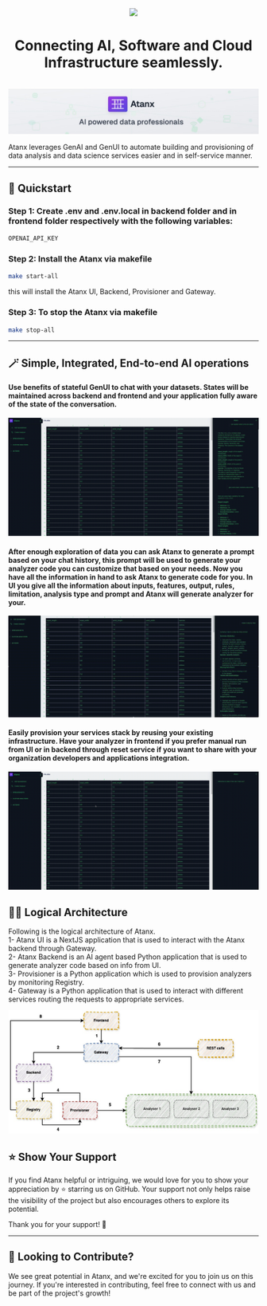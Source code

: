 <div align="center">
  <img referrerpolicy="no-referrer-when-downgrade" src="https://static.scarf.sh/a.png?x-pxid=0fcbab94-8fbe-4a38-93e8-c2348450a42e" />
  <h1 align="center">Connecting AI, Software and Cloud Infrastructure seamlessly.
</h1>
</div>

<div align="center">

  <!-- PROJECT LOGO -->
  <br />
    <a href="https://zenml.io">
      <img alt="Atanx Logo" src="docs/book/.gitbook/assets/header.jpeg" alt="ZenML Logo">
    </a>
  <br />

</div>


Atanx leverages GenAI and GenUI to automate building and provisioning of data analysis and data science services easier and in self-service manner.

---
## 🤸 Quickstart

### **Step 1: Create .env and .env.local in backend folder and in frontend folder respectively with the following variables:**

```bash
OPENAI_API_KEY
```

### **Step 2: Install the Atanx via makefile**

```bash
make start-all
```
this will install the Atanx UI, Backend, Provisioner and Gateway.

### **Step 3: To stop the Atanx via makefile**

```bash
make stop-all
```
---
## 🪄 Simple, Integrated, End-to-end AI operations
#### Use benefits of stateful GenUI to chat with your datasets. States will be maintained across backend and frontend and your application fully aware of the state of the conversation.
![First step](/docs/book/.gitbook/assets/analysisstep.gif)

#### After enough exploration of data you can ask Atanx to generate a prompt based on your chat history, this prompt will be used to generate your analyzer code you can customize that based on your needs. Now you have all the information in hand to ask Atanx to generate code for you. In UI you give all the information about inputs, features, output, rules, limitation, analysis type and prompt and Atanx will generate analyzer for your.

![Second step](/docs/book/.gitbook/assets/secondstep.gif)


#### Easily provision your services stack by reusing your existing infrastructure. Have your analyzer in frontend if you prefer manual run from UI or in backend through reset service if you want to share with your organization developers and applications integration.

![Third step](/docs/book/.gitbook/assets/frontendanalyzerrun.gif)

## 🔗✨ Logical Architecture
Following is the logical architecture of Atanx.  
1- Atanx UI is a NextJS application that is used to interact with the Atanx backend through Gateway.  
2- Atanx Backend is an AI agent based Python application that is used to generate analyzer code based on info from UI.  
3- Provisioner is a Python application which is used to provision analyzers by monitoring Registry.  
4- Gateway is a Python application that is used to interact with different services routing the requests to appropriate services.  

![Logical Architecture](/docs/book/.gitbook/assets/logical.jpeg)
## ⭐ Show Your Support

If you find Atanx helpful or intriguing, we would love for you to show your appreciation by ⭐ starring us on GitHub. Your support not only helps raise the visibility of the project but also encourages others to explore its potential.

Thank you for your support! 🌟

---

## 🚀 Looking to Contribute?
We see great potential in Atanx, and we're excited for you to join us on this journey. If you're interested in contributing, feel free to connect with us and be part of the project's growth!
